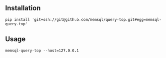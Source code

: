 
## Installation

```
pip install 'git+ssh://git@github.com/memsql/query-top.git#egg=memsql-query-top'
```

## Usage

```
memsql-query-top --host=127.0.0.1
```
